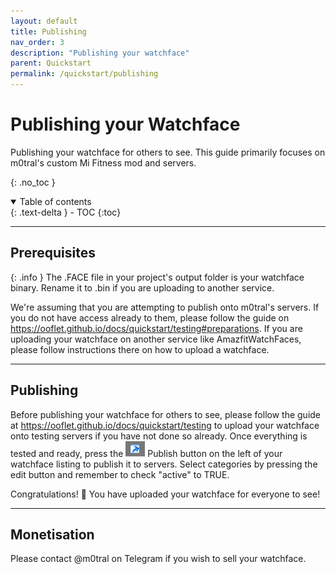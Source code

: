 ```yaml
---
layout: default
title: Publishing
nav_order: 3
description: "Publishing your watchface"
parent: Quickstart
permalink: /quickstart/publishing
---
```

# Publishing your Watchface

Publishing your watchface for others to see. This guide primarily focuses on m0tral's custom Mi Fitness mod and servers.

{: .no_toc }

<details open markdown="block">
  <summary>
    Table of contents
  </summary>
  {: .text-delta }
- TOC
{:toc}
</details>

---

## Prerequisites 

{: .info }
The .FACE file in your project's output folder is your watchface binary. Rename it to .bin if you are uploading to another service.

We're assuming that you are attempting to publish onto m0tral's servers. If you do not have access already to them, please follow the guide on https://ooflet.github.io/docs/quickstart/testing#preparations. If you are uploading your watchface on another service like AmazfitWatchFaces, please follow instructions there on how to upload a watchface.

---

## Publishing

Before publishing your watchface for others to see, please follow the guide at https://ooflet.github.io/docs/quickstart/testing to upload your watchface onto testing servers if you have not done so already. Once everything is tested and ready, press the ![publish](../Images/publish-button.png) Publish button on the left of your watchface listing to publish it to servers. Select categories by pressing the edit button and remember to check "active" to TRUE.

Congratulations! 🥳 You have uploaded your watchface for everyone to see!

---

## Monetisation

Please contact @m0tral on Telegram if you wish to sell your watchface.